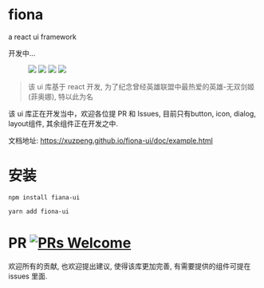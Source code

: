 # fiona

a react ui framework

开发中...

<figure>
    <a href="https://img.shields.io/circleci/project/github/xuzpeng/fiona-ui/master.svg"><img src="https://img.shields.io/circleci/project/github/xuzpeng/fiona-ui/master.svg"></a>
    <a href="https://circleci.com/gh/xuzpeng/fiona-ui/tree/master"><img src="https://circleci.com/gh/xuzpeng/fiona-ui/tree/master.svg?style=svg"></a>
    <a href="https://img.shields.io/github/languages/count/xuzpeng/fiona-ui.svg"><img src="https://img.shields.io/github/languages/count/xuzpeng/fiona-ui.svg"></a>
    <a href="https://img.shields.io/npm/l/fiona-ui.svg"><img src="https://img.shields.io/npm/l/fiona-ui.svg"></a>
</figure>

> 该 ui 库基于 react 开发, 为了纪念曾经英雄联盟中最热爱的英雄-无双剑姬(菲奥娜), 特以此为名
 
该 ui 库正在开发当中，欢迎各位提 PR 和 Issues, 目前只有button, icon, dialog, layout组件, 其余组件正在开发之中.

文档地址: https://xuzpeng.github.io/fiona-ui/doc/example.html

# 安装

```shell
npm install fiana-ui
```
```shell
yarn add fiona-ui
```

# PR [![PRs Welcome](https://img.shields.io/badge/PRs-welcome-brightgreen.svg?style=flat-square)](http://makeapullrequest.com)

欢迎所有的贡献, 也欢迎提出建议, 使得该库更加完善, 有需要提供的组件可提在 issues 里面.
